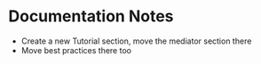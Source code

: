 # Documentation Notes

* Create a new Tutorial section, move the mediator section there
* Move best practices there too
